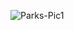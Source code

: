 ![Parks-Pic1](https://user-images.githubusercontent.com/49292265/63629433-2411c000-c5e0-11e9-8efb-2edd24d53add.jpg)
